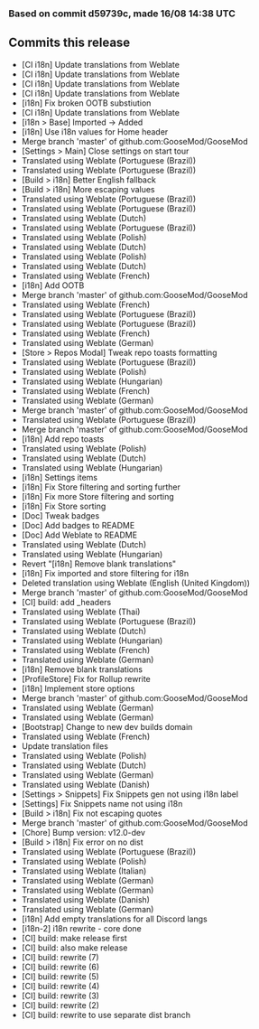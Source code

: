 ### Based on commit d59739c, made 16/08 14:38 UTC
## Commits this release
  - [CI i18n] Update translations from Weblate
  - [CI i18n] Update translations from Weblate
  - [CI i18n] Update translations from Weblate
  - [CI i18n] Update translations from Weblate
  - [i18n] Fix broken OOTB substiution
  - [CI i18n] Update translations from Weblate
  - [i18n > Base] Imported -> Added
  - [i18n] Use i18n values for Home header
  - Merge branch 'master' of github.com:GooseMod/GooseMod
  - [Settings > Main] Close settings on start tour
  - Translated using Weblate (Portuguese (Brazil))
  - Translated using Weblate (Portuguese (Brazil))
  - [Build > i18n] Better English fallback
  - [Build > i18n] More escaping values
  - Translated using Weblate (Portuguese (Brazil))
  - Translated using Weblate (Portuguese (Brazil))
  - Translated using Weblate (Dutch)
  - Translated using Weblate (Portuguese (Brazil))
  - Translated using Weblate (Polish)
  - Translated using Weblate (Dutch)
  - Translated using Weblate (Polish)
  - Translated using Weblate (Dutch)
  - Translated using Weblate (French)
  - [i18n] Add OOTB
  - Merge branch 'master' of github.com:GooseMod/GooseMod
  - Translated using Weblate (French)
  - Translated using Weblate (Portuguese (Brazil))
  - Translated using Weblate (Portuguese (Brazil))
  - Translated using Weblate (French)
  - Translated using Weblate (German)
  - [Store > Repos Modal] Tweak repo toasts formatting
  - Translated using Weblate (Portuguese (Brazil))
  - Translated using Weblate (Polish)
  - Translated using Weblate (Hungarian)
  - Translated using Weblate (French)
  - Translated using Weblate (German)
  - Merge branch 'master' of github.com:GooseMod/GooseMod
  - Translated using Weblate (Portuguese (Brazil))
  - Merge branch 'master' of github.com:GooseMod/GooseMod
  - [i18n] Add repo toasts
  - Translated using Weblate (Polish)
  - Translated using Weblate (Dutch)
  - Translated using Weblate (Hungarian)
  - [i18n] Settings items
  - [i18n] Fix Store filtering and sorting further
  - [i18n] Fix more Store filtering and sorting
  - [i18n] Fix Store sorting
  - [Doc] Tweak badges
  - [Doc] Add badges to README
  - [Doc] Add Weblate to README
  - Translated using Weblate (Dutch)
  - Translated using Weblate (Hungarian)
  - Revert "[i18n] Remove blank translations"
  - [i18n] Fix imported and store filtering for i18n
  - Deleted translation using Weblate (English (United Kingdom))
  - Merge branch 'master' of github.com:GooseMod/GooseMod
  - [CI] build: add _headers
  - Translated using Weblate (Thai)
  - Translated using Weblate (Portuguese (Brazil))
  - Translated using Weblate (Dutch)
  - Translated using Weblate (Hungarian)
  - Translated using Weblate (French)
  - Translated using Weblate (German)
  - [i18n] Remove blank translations
  - [ProfileStore] Fix for Rollup rewrite
  - [i18n] Implement store options
  - Merge branch 'master' of github.com:GooseMod/GooseMod
  - Translated using Weblate (German)
  - Translated using Weblate (German)
  - [Bootstrap] Change to new dev builds domain
  - Translated using Weblate (French)
  - Update translation files
  - Translated using Weblate (Polish)
  - Translated using Weblate (Dutch)
  - Translated using Weblate (German)
  - Translated using Weblate (Danish)
  - [Settings > Snippets] Fix Snippets gen not using i18n label
  - [Settings] Fix Snippets name not using i18n
  - [Build > i18n] Fix not escaping quotes
  - Merge branch 'master' of github.com:GooseMod/GooseMod
  - [Chore] Bump version: v12.0-dev
  - [Build > i18n] Fix error on no dist
  - Translated using Weblate (Portuguese (Brazil))
  - Translated using Weblate (Polish)
  - Translated using Weblate (Italian)
  - Translated using Weblate (German)
  - Translated using Weblate (German)
  - Translated using Weblate (Danish)
  - Translated using Weblate (German)
  - [i18n] Add empty translations for all Discord langs
  - [i18n-2] i18n rewrite - core done
  - [CI] build: make release first
  - [CI] build: also make release
  - [CI] build: rewrite (7)
  - [CI] build: rewrite (6)
  - [CI] build: rewrite (5)
  - [CI] build: rewrite (4)
  - [CI] build: rewrite (3)
  - [CI] build: rewrite (2)
  - [CI] build: rewrite to use separate dist branch